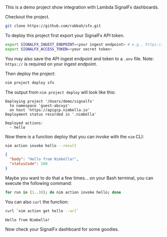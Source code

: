 This is a demo project show integration with Lambda SignalFx dashboards.

Checkout the project.
```bash
git clone https://github.com/rabbah/sfx.git
```

To deploy this project first export your SignalFx API token.
```bash
export SIGNALFX_INGEST_ENDPOINT=<your ingest endpoint> # e.g., https://ingest.us1.signalfx.com
export SIGNALFX_ACCESS_TOKEN=<your secret token>
```

You may also save the API ingest endpoint and token to a `.env` file.
Note: `https://` is required on your ingest endpoint.

Then deploy the project:
```bash
nim project deploy sfx
```

The output from `nim project deploy` will look like this:
```
Deploying project '/Users/demo/signalfx'
  to namespace 'guest-abcxyz'
  on host 'https://apigcp.nimbella.io'
Deployment status recorded in '.nimbella'

Deployed actions:
  - hello
```

Now there is a function deploy that you can invoke with the `nim` CLI:
```bash
nim action invoke hello --result
```
```json
{
  "body": "Hello from Nimbella!",
  "statusCode": 200
}
```

Maybe you want to do that a few times... on your Bash terminal, you can execute the following command:
```bash
for run in {1..10}; do nim action invoke hello; done
```

You can also `curl` the function:
```bash
curl `nim action get hello --url`
```
```
Hello from Nimbella!
```

Now check your SignalFx dashboard for some goodies.
